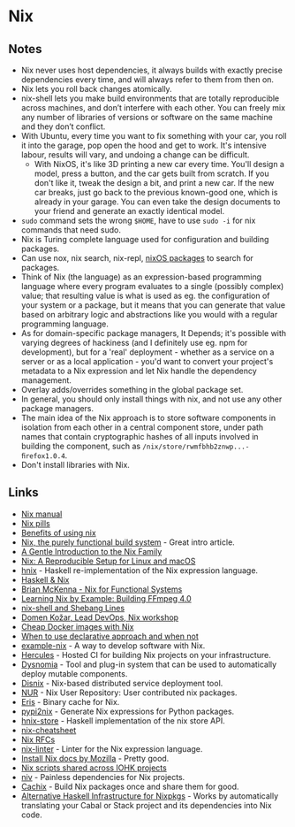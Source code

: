 # Nix

## Notes

* Nix never uses host dependencies, it always builds with exactly precise dependencies every time, and will always refer to them from then on.
* Nix lets you roll back changes atomically.
* nix-shell lets you make build environments that are totally reproducible across machines, and don’t interfere with each other. You can freely mix any number of libraries of versions or software on the same machine and they don’t conflict.
* With Ubuntu, every time you want to fix something with your car, you roll it into the garage, pop open the hood and get to work. It's intensive labour, results will vary, and undoing a change can be difficult.
  * With NixOS, it's like 3D printing a new car every time. You'll design a model, press a button, and the car gets built from scratch. If you don't like it, tweak the design a bit, and print a new car. If the new car breaks, just go back to the previous known-good one, which is already in your garage. You can even take the design documents to your friend and generate an exactly identical model.
* `sudo` command sets the wrong `$HOME`, have to use `sudo -i` for nix commands that need sudo.
* Nix is Turing complete language used for configuration and building packages.
* Can use nox, nix search, nix-repl, [nixOS packages](https://nixos.org/nixos/packages.html#) to search for packages.
* Think of Nix \(the language\) as an expression-based programming language where every program evaluates to a single \(possibly complex\) value; that resulting value is what is used as eg. the configuration of your system or a package, but it means that you can generate that value based on arbitrary logic and abstractions like you would with a regular programming language.
* As for domain-specific package managers, It Depends; it's possible with varying degrees of hackiness \(and I definitely use eg. npm for development\), but for a 'real' deployment - whether as a service on a server or as a local application - you'd want to convert your project's metadata to a Nix expression and let Nix handle the dependency management.
* Overlay adds/overrides something in the global package set.
* In general, you should only install things with nix, and not use any other package managers.
* The main idea of the Nix approach is to store software components in isolation from each other in a central component store, under path names that contain cryptographic hashes of all inputs involved in building the component, such as `/nix/store/rwmfbhb2znwp...-ﬁrefox1.0.4`.
* Don't install libraries with Nix.

## Links

* [Nix manual](https://nixos.org/nix/manual/)
* [Nix pills](https://nixos.org/nixos/nix-pills/index.html)
* [Benefits of using nix](https://www.reddit.com/r/haskell/comments/7wmhyi/an_opinionated_guide_to_haskell_in_2018/du2506q/)
* [Nix, the purely functional build system](http://www.boronine.com/2018/02/02/Nix/) - Great intro article.
* [A Gentle Introduction to the Nix Family](https://ebzzry.io/en/nix/)
* [Nix: A Reproducible Setup for Linux and macOS](http://nmattia.com/posts/2018-03-21-nix-reproducible-setup-linux-macos.html)
* [hnix](https://github.com/jwiegley/hnix) - Haskell re-implementation of the Nix expression language.
* [Haskell & Nix](https://github.com/Gabriel439/haskell-nix)
* [Brian McKenna - Nix for Functional Systems](https://www.youtube.com/watch?v=mIxtBVKo7JE)
* [Learning Nix by Example: Building FFmpeg 4.0](https://blog.kiloreux.me/2018/05/24/learning-nix-by-example-building-ffmpeg-4-dot-0/)
* [nix-shell and Shebang Lines](http://iam.travishartwell.net/2015/06/17/nix-shell-shebang/)
* [Domen Kožar, Lead DevOps, Nix workshop](https://www.youtube.com/watch?v=BjRGlKNHeEc)
* [Cheap Docker images with Nix](http://lethalman.blogspot.com/2016/04/cheap-docker-images-with-nix_15.html)
* [When to use declarative approach and when not](https://www.reddit.com/r/NixOS/comments/95vczu/when_to_use_declarative_approach_and_when_not/)
* [example-nix](https://github.com/shajra/example-nix#readme) - A way to develop software with Nix.
* [Hercules](https://hercules-ci.com/) - Hosted CI for building Nix projects on your infrastructure.
* [Dysnomia](https://github.com/svanderburg/dysnomia) - Tool and plug-in system that can be used to automatically deploy mutable components.
* [Disnix](https://github.com/svanderburg/disnix) - Nix-based distributed service deployment tool.
* [NUR](https://github.com/nix-community/NUR) - Nix User Repository: User contributed nix packages.
* [Eris](https://github.com/thoughtpolice/eris) - Binary cache for Nix.
* [pypi2nix](https://github.com/garbas/pypi2nix) - Generate Nix expressions for Python packages.
* [hnix-store](https://github.com/haskell-nix/hnix-store) - Haskell implementation of the nix store API.
* [nix-cheatsheet](https://github.com/knedlsepp/nix-cheatsheet)
* [Nix RFCs](https://github.com/NixOS/rfcs#readme)
* [nix-linter](https://github.com/Synthetica9/nix-linter) - Linter for the Nix expression language.
* [Install Nix docs by Mozilla](https://docs.mozilla-releng.net/develop/install-nix.html) - Pretty good.
* [Nix scripts shared across IOHK projects](https://github.com/input-output-hk/iohk-nix)
* [niv](https://github.com/nmattia/niv) - Painless dependencies for Nix projects.
* [Cachix](https://cachix.org/) - Build Nix packages once and share them for good.
* [Alternative Haskell Infrastructure for Nixpkgs](https://github.com/input-output-hk/haskell.nix) - Works by automatically translating your Cabal or Stack project and its dependencies into Nix code.

